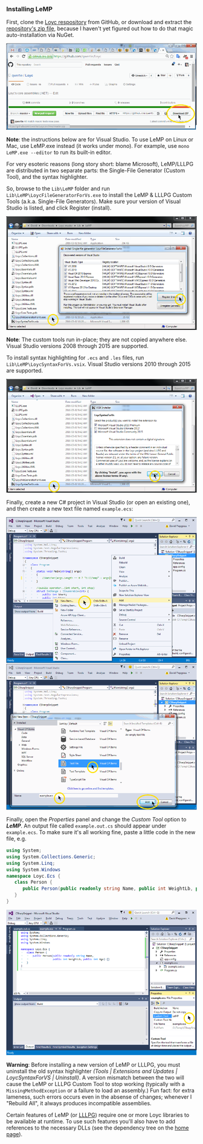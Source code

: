 ### Installing LeMP

First, clone the [Loyc respository](https://github.com/qwertie/Loyc) from GitHub, or download and extract the [repository's zip file](https://github.com/qwertie/Loyc/archive/master.zip), because I haven't yet figured out how to do that magic auto-installation via NuGet.

![](lemp-install-1.png)

**Note**: the instructions below are for Visual Studio. To use LeMP on Linux or Mac, use LeMP.exe instead (it works under mono). For example, use `mono LeMP.exe --editor` to run its built-in editor.

For very esoteric reasons (long story short: blame Microsoft), LeMP/LLLPG are distributed in two separate parts: the Single-File Generator (Custom Tool), and the syntax highlighter.

So, browse to the `Lib\LeMP` folder and run `Lib\LeMP\LoycFileGeneratorForVs.exe` to install the LeMP & LLLPG Custom Tools (a.k.a. Single-File Generators). Make sure your version of Visual Studio is listed, and click Register (install).

![](lemp-install-2.png)

**Note**: The custom tools run in-place; they are not copied anywhere else. Visual Studio versions 2008 through 2015 are supported.

To install syntax highlighting for `.ecs` and `.les` files, run `Lib\LeMP\LoycSyntaxForVs.vsix`. Visual Studio versions 2010 through 2015 are supported.

![](lemp-install-3.png)

Finally, create a new C# project in Visual Studio (or open an existing one), and then create a new text file named `example.ecs`:

![](lemp-add-file-1.png)
![](lemp-add-file-2.png)

Finally, open the *Properties* panel and change the *Custom Tool* option to **_LeMP_**. An output file called `example.out.cs` should appear under `example.ecs`. To make sure it's all working fine, paste a little code in the new file, e.g.

~~~csharp
using System;
using System.Collections.Generic;
using System.Linq;
using System.Windows
namespace Loyc.Ecs {
   class Person {
      public Person(public readonly string Name, public int WeightLb, public int Age) {}
   }
}
~~~

![](lemp-add-file-3.png)

**Warning**: Before installing a new version of LeMP or LLLPG, you must uninstall the old syntax highlighter _(Tools \| Extensions and Updates \| LoycSyntaxForVS \| Uninstall)_. A version mismatch between the two will cause the LeMP or LLLPG Custom Tool to stop working (typically with a `MissingMethodException` or a failure to load an assembly.) Fun fact: for extra lameness, such errors occurs even in the absense of changes; whenever I "Rebuild All", it always produces incompatible assemblies.

Certain features of LeMP (or [LLLPG](/lllpg)) require one or more Loyc libraries to be available at runtime. To use such features you'll also have to add references to the necessary DLLs (see the dependency tree on the [home page](/)).
